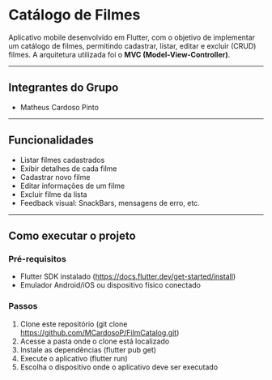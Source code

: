 # Catálogo de Filmes

Aplicativo mobile desenvolvido em Flutter, com o objetivo de implementar um catálogo de filmes, permitindo cadastrar, listar, editar e excluir (CRUD) filmes.
A arquitetura utilizada foi o **MVC (Model-View-Controller)**.

---

## Integrantes do Grupo
- Matheus Cardoso Pinto

---

## Funcionalidades
- Listar filmes cadastrados
- Exibir detalhes de cada filme
- Cadastrar novo filme
- Editar informações de um filme
- Excluir filme da lista
- Feedback visual: SnackBars, mensagens de erro, etc.

---

## Como executar o projeto

### Pré-requisitos
- Flutter SDK instalado (https://docs.flutter.dev/get-started/install)
- Emulador Android/iOS ou dispositivo físico conectado

### Passos
1. Clone este repositório (git clone https://github.com/MCardosoP/FilmCatalog.git)
2. Acesse a pasta onde o clone está localizado
3. Instale as dependências (flutter pub get)
4. Execute o aplicativo (flutter run)
5. Escolha o dispositivo onde o aplicativo deve ser executado
